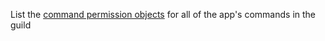 List the [command permission objects](https://discord.com/developers/docs/interactions/application-commands#application-command-permissions-object-guild-application-command-permissions-structure) for all of the app's commands in the guild